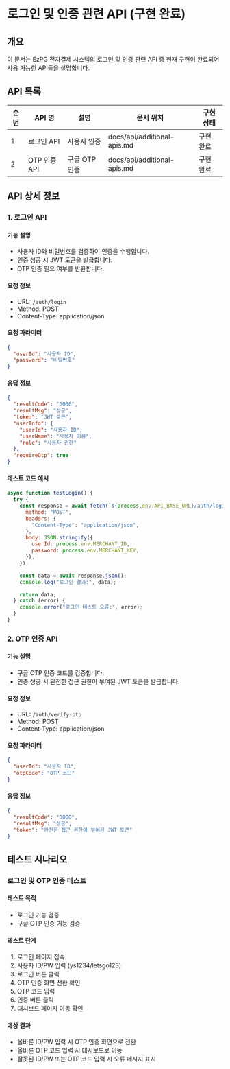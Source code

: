 # 로그인 및 인증 관련 API (구현 완료)

## 개요

이 문서는 EzPG 전자결제 시스템의 로그인 및 인증 관련 API 중 현재 구현이 완료되어 사용 가능한 API들을 설명합니다.

## API 목록

| 순번 | API 명       | 설명          | 문서 위치                   | 구현 상태 |
| ---- | ------------ | ------------- | --------------------------- | --------- |
| 1    | 로그인 API   | 사용자 인증   | docs/api/additional-apis.md | 구현 완료 |
| 2    | OTP 인증 API | 구글 OTP 인증 | docs/api/additional-apis.md | 구현 완료 |

## API 상세 정보

### 1. 로그인 API

#### 기능 설명

- 사용자 ID와 비밀번호를 검증하여 인증을 수행합니다.
- 인증 성공 시 JWT 토큰을 발급합니다.
- OTP 인증 필요 여부를 반환합니다.

#### 요청 정보

- URL: `/auth/login`
- Method: POST
- Content-Type: application/json

#### 요청 파라미터

```json
{
  "userId": "사용자 ID",
  "password": "비밀번호"
}
```

#### 응답 정보

```json
{
  "resultCode": "0000",
  "resultMsg": "성공",
  "token": "JWT 토큰",
  "userInfo": {
    "userId": "사용자 ID",
    "userName": "사용자 이름",
    "role": "사용자 권한"
  },
  "requireOtp": true
}
```

#### 테스트 코드 예시

```javascript
async function testLogin() {
  try {
    const response = await fetch(`${process.env.API_BASE_URL}/auth/login`, {
      method: "POST",
      headers: {
        "Content-Type": "application/json",
      },
      body: JSON.stringify({
        userId: process.env.MERCHANT_ID,
        password: process.env.MERCHANT_KEY,
      }),
    });

    const data = await response.json();
    console.log("로그인 결과:", data);

    return data;
  } catch (error) {
    console.error("로그인 테스트 오류:", error);
  }
}
```

### 2. OTP 인증 API

#### 기능 설명

- 구글 OTP 인증 코드를 검증합니다.
- 인증 성공 시 완전한 접근 권한이 부여된 JWT 토큰을 발급합니다.

#### 요청 정보

- URL: `/auth/verify-otp`
- Method: POST
- Content-Type: application/json

#### 요청 파라미터

```json
{
  "userId": "사용자 ID",
  "otpCode": "OTP 코드"
}
```

#### 응답 정보

```json
{
  "resultCode": "0000",
  "resultMsg": "성공",
  "token": "완전한 접근 권한이 부여된 JWT 토큰"
}
```

## 테스트 시나리오

### 로그인 및 OTP 인증 테스트

#### 테스트 목적

- 로그인 기능 검증
- 구글 OTP 인증 기능 검증

#### 테스트 단계

1. 로그인 페이지 접속
2. 사용자 ID/PW 입력 (ys1234/letsgo123)
3. 로그인 버튼 클릭
4. OTP 인증 화면 전환 확인
5. OTP 코드 입력
6. 인증 버튼 클릭
7. 대시보드 페이지 이동 확인

#### 예상 결과

- 올바른 ID/PW 입력 시 OTP 인증 화면으로 전환
- 올바른 OTP 코드 입력 시 대시보드로 이동
- 잘못된 ID/PW 또는 OTP 코드 입력 시 오류 메시지 표시
